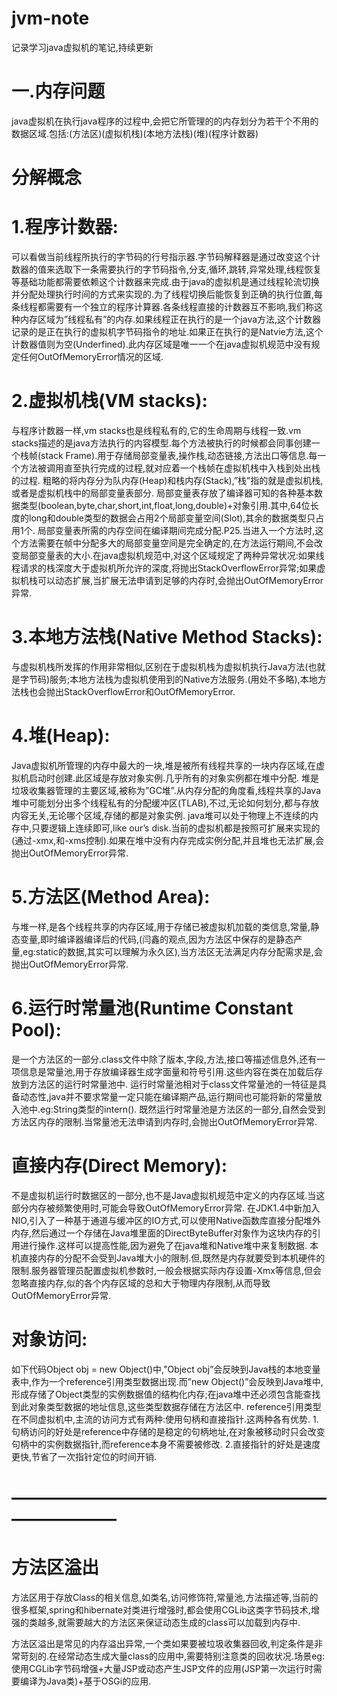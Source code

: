 # jvm-note
记录学习java虚拟机的笔记,持续更新
# 一.内存问题
java虚拟机在执行java程序的过程中,会把它所管理的的内存划分为若干个不用的数据区域.包括:(方法区)(虚拟机栈)(本地方法栈)(堆)(程序计数器)
# 分解概念
# 1.程序计数器:
可以看做当前线程所执行的字节码的行号指示器.字节码解释器是通过改变这个计数器的值来选取下一条需要执行的字节码指令,分支,循环,跳转,异常处理,线程恢复等基础功能都需要依赖这个计数器来完成.由于java的虚拟机是通过线程轮流切换并分配处理执行时间的方式来实现的.为了线程切换后能恢复到正确的执行位置,每条线程都需要有一个独立的程序计算器.各条线程直接的计数器互不影响,我们称这种内存区域为”线程私有”的内存.如果线程正在执行的是一个java方法,这个计数器记录的是正在执行的虚拟机字节码指令的地址.如果正在执行的是Natvie方法,这个计数器值则为空(Underfined).此内存区域是唯一一个在java虚拟机规范中没有规定任何OutOfMemoryError情况的区域.
# 2.虚拟机栈(VM stacks):
与程序计数器一样,vm stacks也是线程私有的,它的生命周期与线程一致.vm stacks描述的是java方法执行的内容模型.每个方法被执行的时候都会同事创建一个栈帧(stack Frame).用于存储局部变量表,操作栈,动态链接,方法出口等信息.每一个方法被调用直至执行完成的过程,就对应着一个栈帧在虚拟机栈中入栈到处出栈的过程.
粗略的将内存分为队内存(Heap)和栈内存(Stack),”栈”指的就是虚拟机栈,或者是虚拟机栈中的局部变量表部分.
局部变量表存放了编译器可知的各种基本数据类型(boolean,byte,char,short,int,float,long,double)+对象引用.其中,64位长度的long和double类型的数据会占用2个局部变量空间(Slot),其余的数据类型只占用1个.
局部变量表所需的内存空间在编译期间完成分配.P25.当进入一个方法时,这个方法需要在帧中分配多大的局部变量空间是完全确定的,在方法运行期间,不会改变局部变量表的大小.在java虚拟机规范中,对这个区域规定了两种异常状况:如果线程请求的栈深度大于虚拟机所允许的深度,将抛出StackOverflowError异常;如果虚拟机栈可以动态扩展,当扩展无法申请到足够的内存时,会抛出OutOfMemoryError异常.
# 3.本地方法栈(Native Method Stacks):
与虚拟机栈所发挥的作用非常相似,区别在于虚拟机栈为虚拟机执行Java方法(也就是字节码)服务;本地方法栈为虚拟机使用到的Native方法服务.(用处不多略),本地方法栈也会抛出StackOverflowError和OutOfMemoryError.
# 4.堆(Heap):
Java虚拟机所管理的内存中最大的一块,堆是被所有线程共享的一块内存区域,在虚拟机启动时创建.此区域是存放对象实例.几乎所有的对象实例都在堆中分配.
堆是垃圾收集器管理的主要区域,被称为”GC堆”.从内存分配的角度看,线程共享的Java堆中可能划分出多个线程私有的分配缓冲区(TLAB),不过,无论如何划分,都与存放内容无关,无论哪个区域,存储的都是对象实例.
java堆可以处于物理上不连续的内存中,只要逻辑上连续即可,like our’s disk.当前的虚拟机都是按照可扩展来实现的(通过-xmx,和-xms控制).如果在堆中没有内存完成实例分配,并且堆也无法扩展,会抛出OutOfMemoryError异常.
# 5.方法区(Method Area):
与堆一样,是各个线程共享的内存区域,用于存储已被虚拟机加载的类信息,常量,静态变量,即时编译器编译后的代码,(闫鑫的观点,因为方法区中保存的是静态产量,eg:static的数据,其实可以理解为永久区),当方法区无法满足内存分配需求是,会抛出OutOfMemoryError异常.
# 6.运行时常量池(Runtime Constant Pool):
是一个方法区的一部分.class文件中除了版本,字段,方法,接口等描述信息外,还有一项信息是常量池,用于存放编译器生成字面量和符号引用.这些内容在类在加载后存放到方法区的运行时常量池中.
运行时常量池相对于class文件常量池的一特征是具备动态性,java并不要求常量一定只能在编译期产品,运行期间也可能将新的常量放入池中.eg:String类型的intern().
既然运行时常量池是方法区的一部分,自然会受到方法区内存的限制.当常量池无法申请到内存时,会抛出OutOfMemoryError异常.
# 直接内存(Direct Memory):
不是虚拟机运行时数据区的一部分,也不是Java虚拟机规范中定义的内存区域.当这部分内存被频繁使用时,可能会导致OutOfMemoryError异常.
在JDK1.4中新加入NIO,引入了一种基于通道与缓冲区的IO方式,可以使用Native函数库直接分配堆外内存,然后通过一个存储在Java堆里面的DirectByteBuffer对象作为这块内存的引用进行操作.这样可以提高性能,因为避免了在java堆和Native堆中来复制数据.
本机直接内存的分配不会受到Java堆大小的限制.但,既然是内存就要受到本机硬件的限制.服务器管理员配置虚拟机参数时,一般会根据实际内存设置-Xmx等信息,但会忽略直接内存,似的各个内存区域的总和大于物理内存限制,从而导致OutOfMemoryError异常.
# 对象访问:
如下代码Object obj = new Object()中,"Object obj”会反映到Java栈的本地变量表中,作为一个reference引用类型数据出现.而”new Object()”会反映到Java堆中,形成存储了Object类型的实例数据值的结构化内存;在java堆中还必须包含能查找到此对象类型数据的地址信息,这些类型数据存储在方法区中.
reference引用类型在不同虚拟机中,主流的访问方式有两种:使用句柄和直接指针.这两种各有优势.
1.句柄访问的好处是reference中存储的是稳定的句柄地址,在对象被移动时只会改变句柄中的实例数据指针,而reference本身不需要被修改.
2.直接指针的好处是速度更快,节省了一次指针定位的时间开销.
# ————————————————————————
# 方法区溢出
  方法区用于存放Class的相关信息,如类名,访问修饰符,常量池,方法描述等,当前的很多框架,spring和hibernate对类进行增强时,都会使用CGLib这类字节码技术,增强的类越多,就需要越大的方法区来保证动态生成的class可以加载到内存中.
  
  方法区溢出是常见的内存溢出异常,一个类如果要被垃圾收集器回收,判定条件是非常苛刻的.在经常动态生成大量class的应用中,需要特别注意类的回收状况.场景eg:使用CGLib字节码增强+大量JSP或动态产生JSP文件的应用(JSP第一次运行时需要编译为Java类)+基于OSGi的应用.
